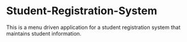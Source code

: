 # Student-Registration-System
This is a menu driven application for a student registration system that maintains student information.
